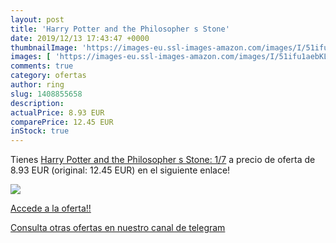 ```yaml
---
layout: post
title: 'Harry Potter and the Philosopher s Stone'
date: 2019/12/13 17:43:47 +0000
thumbnailImage: 'https://images-eu.ssl-images-amazon.com/images/I/51ifu1aebKL._SL200_.jpg'
images: [ 'https://images-eu.ssl-images-amazon.com/images/I/51ifu1aebKL._SL200_.jpg' ]
comments: true
category: ofertas
author: ring
slug: 1408855658
description:
actualPrice: 8.93 EUR
comparePrice: 12.45 EUR
inStock: true
---
```


Tienes [Harry Potter and the Philosopher s Stone: 1/7](https://www.amazon.com/dp/1408855658/?tag=redken08-20) a precio de oferta de 8.93 EUR (original: 12.45 EUR) en el siguiente enlace!

[![](https://images-eu.ssl-images-amazon.com/images/I/51ifu1aebKL._SL200_.jpg)](https://www.amazon.com/dp/1408855658/?tag=redken08-20)

[Accede a la oferta!!](https://www.amazon.com/dp/1408855658/?tag=redken08-20)

[Consulta otras ofertas en nuestro canal de telegram](https://t.me/s/ofertas25)
